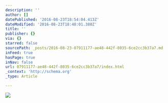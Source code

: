 ```yaml
---
description: ''
author: []
datePublished: '2016-08-23T18:54:04.413Z'
dateModified: '2016-08-23T18:48:01.380Z'
title: ''
publisher: {}
via: {}
starred: false
sourcePath: _posts/2016-08-23-07911177-ae48-442f-8035-6ce2cc3b37a7.md
inFeed: true
hasPage: true
inNav: false
url: 07911177-ae48-442f-8035-6ce2cc3b37a7/index.html
_context: 'http://schema.org'
_type: Article

---
```

![](https://the-grid-user-content.s3-us-west-2.amazonaws.com/a0fccad7-8559-43a8-b945-f2a6bb35665d.jpg)